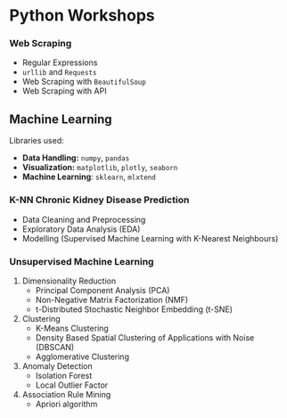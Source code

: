 # Python Workshops
### Web Scraping
* Regular Expressions
* `urllib` and `Requests`
* Web Scraping with `BeautifulSoup`
* Web Scraping with API

## Machine Learning
Libraries used:
* **Data Handling:**  `numpy`, `pandas`
* **Visualization:** `matplotlib`, `plotly`, `seaborn`
* **Machine Learning**: `sklearn`, `mlxtend`

### K-NN Chronic Kidney Disease Prediction
* Data Cleaning and Preprocessing
* Exploratory Data Analysis (EDA)
* Modelling (Supervised Machine Learning with K-Nearest Neighbours)

### Unsupervised Machine Learning
1. Dimensionality Reduction
   - Principal Component Analysis (PCA)
   - Non-Negative Matrix Factorization (NMF)
   - t-Distributed Stochastic Neighbor Embedding (t-SNE)
2. Clustering
   - K-Means Clustering
   - Density Based Spatial Clustering of Applications with Noise (DBSCAN)
   - Agglomerative Clustering
3. Anomaly Detection
   - Isolation Forest
   - Local Outlier Factor
4. Association Rule Mining
   - Apriori algorithm
